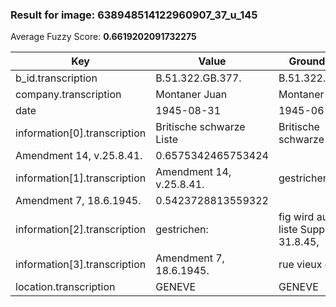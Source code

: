### Result for image: 638948514122960907_37_u_145
Average Fuzzy Score: **0.6619202091732275**
<small>

| Key | Value | Ground Truth | Score |
| --- | --- | --- | --- |
| b_id.transcription | B.51.322.GB.377. | B.51.322.GB.377. | 1.0 |
| company.transcription | Montaner Juan | Montaner Juan | 1.0 |
| date | 1945-08-31 | 1945-06-18 | 0.8 |
| information[0].transcription | Britische schwarze Liste | Britische schwarze Liste
Amendment 14, v.25.8.41. | 0.6575342465753424 |
| information[1].transcription | Amendment 14, v.25.8.41. | gestrichen:
Amendment 7, 18.6.1945. | 0.5423728813559322 |
| information[2].transcription | gestrichen: | fig wird auf franz. liste Suppl. 6, 31.8.45, | 0.1454545454545455 |
| information[3].transcription | Amendment 7, 18.6.1945. | rue vieux collège | 0.15000000000000002 |
| location.transcription | GENEVE | GENEVE | 1.0 |

</small>
